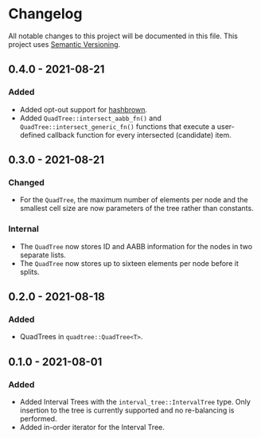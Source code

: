 # Changelog

All notable changes to this project will be documented in this file.
This project uses [Semantic Versioning](https://semver.org/spec/v2.0.0.html).

## 0.4.0 - 2021-08-21

### Added

- Added opt-out support for [hashbrown](https://crates.io/crates/hashbrown).
- Added `QuadTree::intersect_aabb_fn()` and `QuadTree::intersect_generic_fn()` functions
  that execute a user-defined callback function for every intersected (candidate) item.

## 0.3.0 - 2021-08-21

### Changed

- For the `QuadTree`, the maximum number of elements per node and the smallest cell size
  are now parameters of the tree rather than constants.

### Internal

- The `QuadTree` now stores ID and AABB information for the nodes in two separate lists.
- The `QuadTree` now stores up to sixteen elements per node before it splits.

## 0.2.0 - 2021-08-18

### Added

- QuadTrees in `quadtree::QuadTree<T>`.

## 0.1.0 - 2021-08-01

### Added

- Added Interval Trees with the `interval_tree::IntervalTree` type. Only
  insertion to the tree is currently supported and no re-balancing is performed.
- Added in-order iterator for the Interval Tree.
